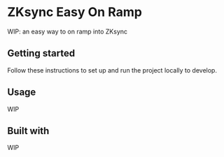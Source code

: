 # ZKsync Easy On Ramp

WIP: an easy way to on ramp into ZKsync

## Getting started

Follow these instructions to set up and run the project locally to develop.

## Usage

WIP

## Built with

WIP